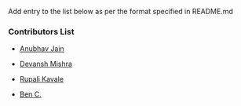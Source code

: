 Add entry to the list below as per the format specified in README.md

### Contributors List
- [Anubhav Jain](https://github.com/develop-build/)
- [Devansh Mishra](https://github.com/CircleJerkHug/)

- [Rupali Kavale](https://github.com/coderquill)

- [Ben C.](https://github.com/yopamuhanu)

